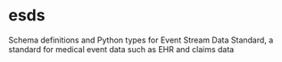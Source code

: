 # esds
Schema definitions and Python types for Event Stream Data Standard, a standard for medical event data such as EHR and claims data
